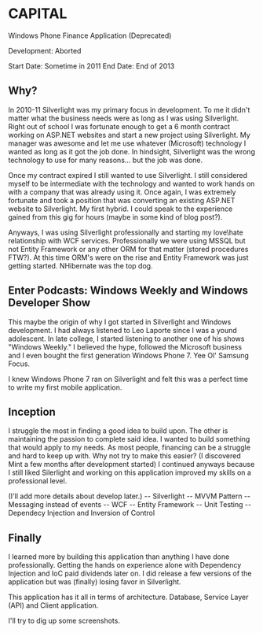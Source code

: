 CAPITAL
=======

Windows Phone Finance Application (Deprecated)

Development: Aborted

Start Date: Sometime in 2011
End Date: End of 2013 

## Why?

In 2010-11 Silverlight was my primary focus in development. To me it didn't matter what the business needs were as long as I was using Silverlight. Right out of school I was fortunate enough to get a 6 month contract working on ASP.NET websites and start a new project using Silverlight. My manager was awesome and let me use whatever (Microsoft) technology I wanted as long as it got the job done. In hindsight, Silverlight was the wrong technology to use for many reasons... but the job was done.

Once my contract expired I still wanted to use Silverlight. I still considered myself to be intermediate with the technology and wanted to work hands on with a company that was already using it. Once again, I was extremely fortunate and took a position that was converting an existing ASP.NET website to Silverlight. My first hybrid. I could speak to the experience gained from this gig for hours (maybe in some kind of blog post?).

Anyways, I was using Silverlight professionally and starting my love\hate relationship with WCF services. Professionally we were using MSSQL but not Entity Framework or any other ORM for that matter (stored procedures FTW?). At this time ORM's were on the rise and Entity Framework was just getting started. NHibernate was the top dog. 

## Enter Podcasts: Windows Weekly and Windows Developer Show

This maybe the origin of why I got started in Silverlight and Windows development. I had always listened to Leo Laporte since I was a yound adolescent. In late college, I started listening to another one of his shows "Windows Weekly." I believed the hype, followed the Microsoft business and I even bought the first generation Windows Phone 7. Yee Ol' Samsung Focus.

I knew Windows Phone 7 ran on Silverlight and felt this was a perfect time to write my first mobile application. 

## Inception

I struggle the most in finding a good idea to build upon. The other is maintaining the passion to complete said idea. I wanted to build something that would apply to my needs. As most people, financing can be a struggle and hard to keep up with. Why not try to make this easier? (I discovered Mint a few months after development started) I continued anyways because I still liked Silerlight and working on this application improved my skills on a professional level. 

(I'll add more details about develop later.)
-- Silverlight
-- MVVM Pattern
-- Messaging instead of events
-- WCF
-- Entity Framework
-- Unit Testing
-- Dependecy Injection and Inversion of Control

## Finally

I learned more by building this application than anything I have done professionally. Getting the hands on experience alone with Dependency Injection and IoC paid dividends later on. I did release a few versions of the application but was (finally) losing favor in Silverlight.

This application has it all in terms of architecture. Database, Service Layer (API) and Client application.

I'll try to dig up some screenshots.
